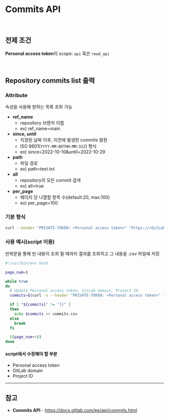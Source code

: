 # Commits API

<br>

## 전제 조건
**Personal access token**의 scope: `api` 혹은 `read_api`

<br>

## Repository commits list 출력
### Attribute
속성을 사용해 원하는 목록 조회 가능

- **ref_name**
  - repository 브랜치 이름
  - ex) ref_name=main
- **since, until**
  - 지정된 날짜 이후, 이전에 발생한 commits 발환
  - ISO 8601(`YYYY-MM-DDTHH:MM:SSZ`) 형식
  - ex) since=2022-10-10&until=2022-10-29
- **path**
  - 파일 경로
  - ex) path=text.txt
- **all**
  - repository의 모든 commit 검색
  - ex) all=true
- **per_page**
  - 페이지 당 나열할 항목 수(default:20, max:100)
  - ex) per_page=100

### 기본 형식
```bash
curl --header "PRIVATE-TOKEN: <Personal access token>" "https://<GitLab domain>/api/v4/projects/<Project ID>/repository/commits"
```

### 사용 예시(script 이용)
반복문을 통해 빈 내용이 조회 될 때까지 결과를 조회하고 그 내용을 .csv 파일에 저장

```bash
#!/usr/bin/env bash

page_num=1

while true
do
  # Update Personal access token, GitLab domain, Project ID
  commits=$(curl -s --header "PRIVATE-TOKEN: <Personal access token>" "https://<GitLab domain>/api/v4/projects/<Project ID>/repository/commits?all=true&per_page=100&page=${page_num}")

  if [ "${commits}" != "[]" ]
  then
    echo $commits >> commits.csv
  else
    break
  fi

  ((page_num++))
done
```

#### script에서 수정해야 할 부분
- Personal access token
- GitLab domain
- Project ID

<hr>

## 참고
- **Commits API** - https://docs.gitlab.com/ee/api/commits.html
